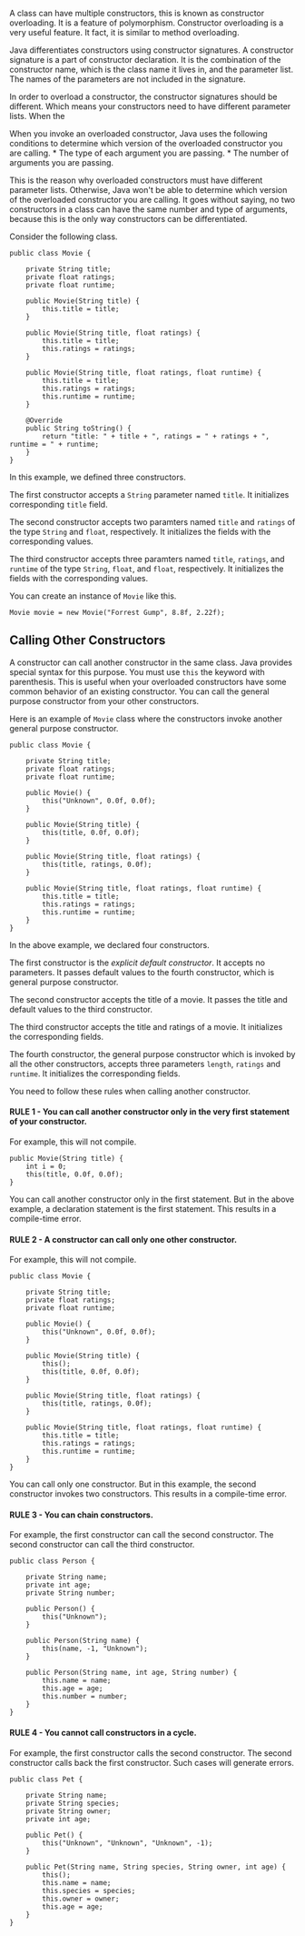 A class can have multiple constructors, this is known as constructor overloading.
It is a feature of polymorphism. Constructor overloading is a very useful feature.
It fact, it is similar to method overloading.

Java differentiates constructors using constructor signatures. A constructor
signature is a part of constructor declaration. It is the combination of the
constructor name, which is the class name it lives in, and the parameter list.
The names of the parameters are not included in the signature.

In order to overload a constructor, the constructor signatures should be different.
Which means your constructors need to have different parameter lists. When the

When you invoke an overloaded constructor, Java uses the following conditions to
determine which version of the overloaded constructor you are calling.
    * The type of each argument you are passing.
    * The number of arguments you are passing.

This is the reason why overloaded constructors must have different parameter lists.
Otherwise, Java won't be able to determine which version of the overloaded
constructor you are calling. It goes without saying, no two constructors in a
class can have the same number and type of arguments, because this is the only
way constructors can be differentiated.

Consider the following class.
```
public class Movie {

    private String title;
    private float ratings;
    private float runtime;

    public Movie(String title) {
        this.title = title;
    }

    public Movie(String title, float ratings) {
        this.title = title;
        this.ratings = ratings;
    }

    public Movie(String title, float ratings, float runtime) {
        this.title = title;
        this.ratings = ratings;
        this.runtime = runtime;
    }

    @Override
    public String toString() {
        return "title: " + title + ", ratings = " + ratings + ", runtime = " + runtime;
    }
}
```

In this example, we defined three constructors.

The first constructor accepts a `String` parameter named `title`. It initializes
corresponding `title` field.

The second constructor accepts two paramters named `title` and `ratings` of
the type `String` and `float`, respectively. It initializes the fields with
the corresponding values.

The third constructor accepts three paramters named `title`, `ratings`, and
`runtime` of the type `String`, `float`, and `float`, respectively. It initializes
the fields with the corresponding values.

You can create an instance of `Movie` like this.
```
Movie movie = new Movie("Forrest Gump", 8.8f, 2.22f);
```

## Calling Other Constructors

A constructor can call another constructor in the same class. Java provides
special syntax for this purpose. You must use `this` the keyword with parenthesis.
This is useful when your overloaded constructors have some common behavior of an
existing constructor. You can call the general purpose constructor from your
other constructors.

Here is an example of `Movie` class where the constructors invoke another
general purpose constructor.

```
public class Movie {

    private String title;
    private float ratings;
    private float runtime;

    public Movie() {
        this("Unknown", 0.0f, 0.0f);
    }

    public Movie(String title) {
        this(title, 0.0f, 0.0f);
    }

    public Movie(String title, float ratings) {
        this(title, ratings, 0.0f);
    }

    public Movie(String title, float ratings, float runtime) {
        this.title = title;
        this.ratings = ratings;
        this.runtime = runtime;
    }
}
```

In the above example, we declared four constructors.

The first constructor is the *explicit default constructor*. It accepts
no parameters. It passes default values to the fourth constructor, which is
general purpose constructor.

The second constructor accepts the title of a movie. It passes the
title and default values to the third constructor.

The third constructor accepts the title and ratings of a movie.
It initializes the corresponding fields.

The fourth constructor, the general purpose constructor which is invoked by
all the other constructors, accepts three parameters `length`, `ratings`
and  `runtime`. It initializes the corresponding fields.

You need to follow these rules when calling another constructor.

#### RULE 1 - You can call another constructor only in the very first statement of your constructor.

For example, this will not compile.

```
public Movie(String title) {
    int i = 0;
    this(title, 0.0f, 0.0f);
}
```

You can call another constructor only in the first statement. But in the above
example, a declaration statement is the first statement. This results in a
compile-time error.

#### RULE 2 - A constructor can call only one other constructor.

For example, this will not compile.

```
public class Movie {

    private String title;
    private float ratings;
    private float runtime;

    public Movie() {
        this("Unknown", 0.0f, 0.0f);
    }

    public Movie(String title) {
        this();
        this(title, 0.0f, 0.0f);
    }

    public Movie(String title, float ratings) {
        this(title, ratings, 0.0f);
    }

    public Movie(String title, float ratings, float runtime) {
        this.title = title;
        this.ratings = ratings;
        this.runtime = runtime;
    }
}
```

You can call only one constructor. But in this example, the second constructor
invokes two constructors. This results in a compile-time error.

#### RULE 3 - You can chain constructors.

For example, the first constructor can call the second constructor. The
second constructor can call the third constructor.

```
public class Person {

    private String name;
    private int age;
    private String number;

    public Person() {
        this("Unknown");
    }

    public Person(String name) {
        this(name, -1, "Unknown");
    }

    public Person(String name, int age, String number) {
        this.name = name;
        this.age = age;
        this.number = number;
    }
}
```

#### RULE 4 - You cannot call constructors in a cycle.

For example, the first constructor calls the second constructor. The
second constructor calls back the first constructor. Such cases will
generate errors.

```
public class Pet {

    private String name;
    private String species;
    private String owner;
    private int age;

    public Pet() {
        this("Unknown", "Unknown", "Unknown", -1);
    }

    public Pet(String name, String species, String owner, int age) {
        this();
        this.name = name;
        this.species = species;
        this.owner = owner;
        this.age = age;
    }
}
```
